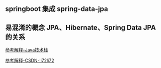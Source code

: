 ## springboot 集成 spring-data-jpa


## 易混淆的概念 JPA、Hibernate、Spring Data JPA 的关系 
[参考解释-Java技术栈](https://mp.weixin.qq.com/s/AwzZybKrg35AzOTydUA_PQ)

[参考解释-CSDN-li72li72](https://blog.csdn.net/lili72/article/details/7362396)

